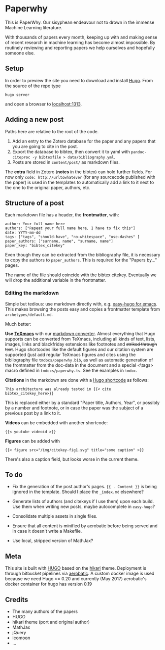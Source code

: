 # Paperwhy

This is PaperWhy. Our sisyphean endeavour not to drown in the
immense Machine Learning literature.

With thousands of papers every month, keeping up with and making sense
of recent research in machine learning has become almost
impossible. By routinely reviewing and reporting papers we help
ourselves and hopefully someone else.

## Setup

In order to preview the site you need to download and
install [Hugo](gohugo.io). From the source of the repo type

```
hugo server
```

and open a browser to [localhost:1313](//localhost:1313).

## Adding a new post

Paths here are relative to the root of the code.

1. Add an entry to the Zotero database for the paper and any papers
   that you are going to cite in the post.
2. Export the database to bibtex, then convert it to yaml with
   `pandoc-citeproc -y bibtexfile > data/bibliography.yml`.
3. Posts are stored in `content/post/` as markdown files.

The **extra** field in Zotero (**notes** in the bibtex) can hold
further fields. For now only `code: http://urltowhatever` (for any
sourcecode published with the paper) is used in the templates to
automatically add a link to it next to the one to the original paper,
authors, etc.

## Structure of a post

Each markdown file has a header, the **frontmatter**, with:

```
author: Your full name here
authors: ["Repeat your full name here, I have to fix this"]
date: YYYY-mm-dd
tags: ["tags", "should-have", "no-whitespace", "use-dashes" ]
paper_authors: ["surname, name", "surname, name"]
paper_key: "bibtex_citekey"
```

Even though they can be extracted from the bibliography file, it is
necessary to copy the authors to `paper_authors`. This is required
for the "Papers by..." pages.

The name of the file should coincide with the bibtex
citekey. Eventually we will drop the additional variable in the
frontmatter.

### Editing the markdown

Simple but tedious: use markdown directly with,
e.g. [easy-hugo for emacs](https://github.com/masasam/emacs-easy-hugo). This
makes browsing the posts easy and copies a frontmatter template from
`archetypes/default.md`.

Much better:

**Use [TeXmacs](http://www.texmacs.org)** with
our [markdown converter](https://mdbenito.bitbucket.org). Almost
everything that Hugo supports can be converted from TeXmacs, including
all kinds of text, lists, images, links and blackfriday extensions
like footnotes and ~~striked through text~~. Hugo shortcodes like the
default figures and our citation system are supported (just add
regular TeXmacs figures and cites using the bibliography file
`tmdocs/paperwhy.bib`, as well as automatic generation of the
frontmatter from the doc-data in the document and a special <\tags>
macro defined in `tmdocs/paperwhy.ts`. See the examples in `tmdoc`.

**Citations** in the markdown are done with
a [Hugo shortcode](gohugo.io/extras/shortcodes/) as follows:

```
This architecture was already tested in {{< cite bibtex_citekey_here>}}
```

This is replaced either by a standard "Paper title, Authors, Year", or
possibly by a number and footnote, or in case the paper was the
subject of a previous post by a link to it.

**Videos** can be embedded with another shortcode:

```
{{< youtube videoid >}}
```

**Figures** can be added with
```
{{< figure src="/img/citekey-fig1.svg" title="some caption" >}}
```
There's also a caption field, but looks worse in the current theme.

## To do

* Fix the generation of the post author's pages. `{{ . Content }}` is
  being ignored in the template. Should I place the `_index.md`
  elsewhere?

* Generate lists of authors (and citekeys if I use them) upon each
  build. Use them when writing new posts, maybe autocomplete in
  `easy-hugo`?
  
* Consolidate multiple assets in single files.

* Ensure that all content is minified by aerobatic before being served
  and in case it doesn't write a Makefile.
  
* Use local, stripped version of MathJax?

## Meta

This site is built with [HUGO](gohugo.io) based on
the [hikari](github.com/digitalcraftsman/hugo-hikari-theme) theme.
Deployment is through bitbucket pipelines
via [aerobatic](aerobatic.com).  A custom docker image is used because
we need Hugo >= 0.20 and currently (May 2017) aerobatic's docker
container for hugo has version 0.19

## Credits

* The many authors of the papers
* HUGO
* hikari theme (port and original author)
* MathJax
* jQuery
* icomoon
* ...
